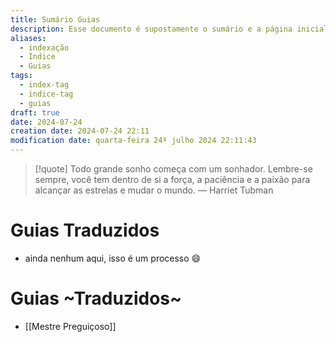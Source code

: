 ```yaml
---
title: Sumário Guias
description: Esse documento é supostamente o sumário e a página inicial de todo o meu site baseado nas anotações do Obsidian.
aliases:
  - indexação
  - Índice
  - Guias
tags:
  - index-tag
  - indice-tag
  - guias
draft: true
date: 2024-07-24
creation date: 2024-07-24 22:11
modification date: quarta-feira 24º julho 2024 22:11:43
---
```


>[!quote] Todo grande sonho começa com um sonhador. Lembre-se sempre, você tem dentro de si a força, a paciência e a paixão para alcançar as estrelas e mudar o mundo.
— Harriet Tubman


# Guias Traduzidos

- ainda nenhum aqui, isso é um processo :smile:


# Guias ~Traduzidos~
- [[Mestre Preguiçoso]]

